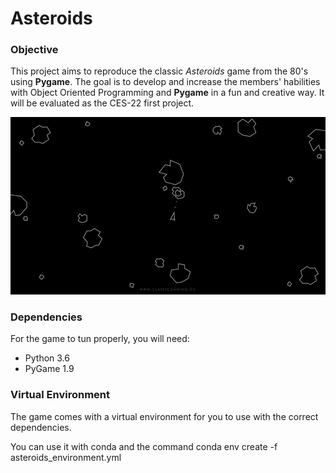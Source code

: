 # Asteroids

### Objective
This project aims to reproduce the classic *Asteroids* game from the 80's
using **Pygame**. The goal is to develop and increase the members' habilities
with Object Oriented Programming and **Pygame** in a fun and creative way. It
will be evaluated as the CES-22 first project.

![Game Example Screenshot](assets/graphics/example_screenshot.jpg)

### Dependencies
For the game to tun properly, you will need:
* Python 3.6
* PyGame 1.9

### Virtual Environment
The game comes with a virtual environment for you to use with the correct dependencies.

You can use it with conda and the command
  conda env create -f asteroids_environment.yml

